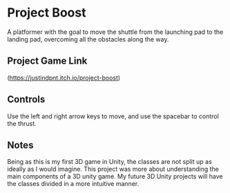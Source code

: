 # Project Boost

A platformer with the goal to move the shuttle from the launching pad to the 
landing pad, overcoming all the obstacles along the way.

## Project Game Link

(https://justindpnt.itch.io/project-boost)

## Controls

Use the left and right arrow keys to move, and use the spacebar to control the thrust. 

## Notes

Being as this is my first 3D game in Unity, the classes are not split up as ideally as I
would imagine. This project was more about understanding the main components of a 3D unity
game. My future 3D Unity projects will have the classes divided in a more intuitive manner.